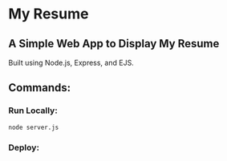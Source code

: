 # My Resume

## A Simple Web App to Display My Resume
Built using Node.js, Express, and EJS.

## Commands:

### Run Locally:
```bash
node server.js
```
### Deploy:
